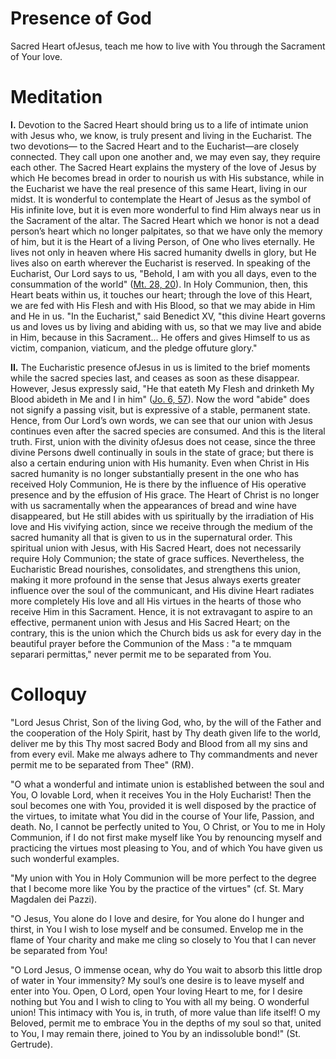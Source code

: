 # Presence of God

Sacred Heart ofJesus, teach me how to live with You through the Sacrament of Your love.

# Meditation

**I.** Devotion to the Sacred Heart should bring us to a life of intimate union with Jesus who, we know, is truly present and living in the Eucharist. The two devotions— to the Sacred Heart and to the Eucharist—are closely connected. They call upon one another and, we may even say, they require each other. The Sacred Heart explains the mystery of the love of Jesus by which He becomes bread in order to nourish us with His substance, while in the Eucharist we have the real presence of this same Heart, living in our midst. It is wonderful to contemplate the Heart of Jesus as the symbol of His infinite love, but it is even more wonderful to find Him always near us in the Sacrament of the altar. The Sacred Heart which we honor is not a dead person’s heart which no longer palpitates, so that we have only the memory of him, but it is the Heart of a living Person, of One who lives eternally. He lives not only in heaven where His sacred humanity dwells in glory, but He lives also on earth wherever the Eucharist is reserved. In speaking of the Eucharist, Our Lord says to us, "Behold, I am with you all days, even to the consummation of the world" ([Mt. 28, 20](https://vulgata.online/bible/Mt.28?ed=DR2&vfn=DR2.Mt.28.20:vs)). In Holy Communion, then, this Heart beats within us, it touches our heart; through the love of this Heart, we are fed with His Flesh and with His Blood, so that we may abide in Him and He in us. "In the Eucharist," said Benedict XV, "this divine Heart governs us and loves us by living and abiding with us, so that we may live and abide in Him, because in this Sacrament... He offers and gives Himself to us as victim, companion, viaticum, and the pledge offuture glory."

**II.** The Eucharistic presence ofJesus in us is limited to the brief moments while the sacred species last, and ceases as soon as these disappear. However, Jesus expressly said, "He that eateth My Flesh and drinketh My Blood abideth in Me and I in him" ([Jo. 6, 57](https://vulgata.online/bible/Jo.6?ed=DR2&vfn=DR2.Jo.6.57:vs)). Now the word "abide" does not signify a passing visit, but is expressive of a stable, permanent state. Hence, from Our Lord’s own words, we can see that our union with Jesus continues even after the sacred species are consumed. And this is the literal truth. First, union with the divinity ofJesus does not cease, since the three divine Persons dwell continually in souls in the state of grace; but there is also a certain enduring union with His humanity. Even when Christ in His sacred humanity is no longer substantially present in the one who has received Holy Communion, He is there by the influence of His operative presence and by the effusion of His grace. The Heart of Christ is no longer with us sacramentally when the appearances of bread and wine have disappeared, but He still abides with us spiritually by the irradiation of His love and His vivifying action, since we receive through the medium of the sacred humanity all that is given to us in the supernatural order. This spiritual union with Jesus, with His Sacred Heart, does not necessarily require Holy Communion; the state of grace suffices. Nevertheless, the Eucharistic Bread nourishes, consolidates, and strengthens this union, making it more profound in the sense that Jesus always exerts greater influence over the soul of the communicant, and His divine Heart radiates more completely His love and all His virtues in the hearts of those who receive Him in this Sacrament. Hence, it is not extravagant to aspire to an effective, permanent union with Jesus and His Sacred Heart; on the contrary, this is the union which the Church bids us ask for every day in the beautiful prayer before the Communion of the Mass : "a te mmquam separari permittas," never permit me to be separated from You.

# Colloquy

"Lord Jesus Christ, Son of the living God, who, by the will of the Father and the cooperation of the Holy Spirit, hast by Thy death given life to the world, deliver me by this Thy most sacred Body and Blood from all my sins and from every evil. Make me always adhere to Thy commandments and never permit me to be separated from Thee" (RM).

"O what a wonderful and intimate union is established between the soul and You, O lovable Lord, when it receives You in the Holy Eucharist! Then the soul becomes one with You, provided it is well disposed by the practice of the virtues, to imitate what You did in the course of Your life, Passion, and death. No, I cannot be perfectly united to You, O Christ, or You to me in Holy Communion, if I do not first make myself like You by renouncing myself and practicing the virtues most pleasing to You, and of which You have given us such wonderful examples.

"My union with You in Holy Communion will be more perfect to the degree that I become more like You by the practice of the virtues" (cf. St. Mary Magdalen dei Pazzi).

"O Jesus, You alone do I love and desire, for You alone do I hunger and thirst, in You I wish to lose myself and be consumed. Envelop me in the flame of Your charity and make me cling so closely to You that I can never be separated from You!

"O Lord Jesus, O immense ocean, why do You wait to absorb this little drop of water in Your immensity? My soul’s one desire is to leave myself and enter into You. Open, O Lord, open Your loving Heart to me, for I desire nothing but You and I wish to cling to You with all my being. O wonderful union! This intimacy with You is, in truth, of more value than life itself! O my Beloved, permit me to embrace You in the depths of my soul so that, united to You, I may remain there, joined to You by an indissoluble bond!" (St. Gertrude).
